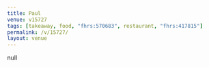 ```yaml
---
title: Paul
venue: v15727
tags: [takeaway, food, "fhrs:570683", restaurant, "fhrs:417815"]
permalink: /v/15727/
layout: venue
---
```

null